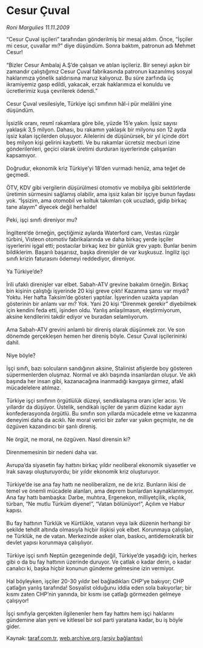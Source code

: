 # Cesur Çuval

*Roni Margulies 11.11.2009*

<div class="yazi">“Cesur Çuval işçileri” tarafından gönderilmiş bir mesaj aldım. Önce, “İşçiler mi cesur, çuvallar mı?” diye düşündüm. Sonra baktım, patronun adı Mehmet Cesur! <br/><br/>“Bizler Cesur Ambalaj A.Ş’de çalışan ve atılan işçileriz. Bir seneyi aşkın bir zamandır çalıştığımız Cesur Çuval fabrikasında patronun kazanılmış sosyal haklarımıza yönelik saldırısına maruz kalıyoruz. Bu süre zarfında üç ikramiyemiz gasp edildi, yakacak, erzak haklarımıza el konuldu ve ücretlerimiz kuşa çevrilerek ödendi.” <br/><br/>Cesur Çuval vesilesiyle, Türkiye işçi sınıfının hâl-i pür melâlini yine düşündüm. <br/><br/>İşsizlik oranı, resmî rakamlara göre bile, yüzde 15’e yakın. İşsiz sayısı yaklaşık 3,5 milyon. Dahası, bu rakamın yaklaşık bir milyonu son 12 ayda işsiz kalan işçilerden oluşuyor. Ailelerini de düşünürsek, bir yıl içinde dört beş milyon kişi gelirini kaybetti. Ve bu rakamlar ücretsiz mecburi izine gönderilenleri, geçici olarak üretimi durduran işyerlerinde çalışanları kapsamıyor. <br/><br/>Doğrudur, ekonomik kriz Türkiye’yi 18’den vurmadı henüz, ama teğet de geçmedi. <br/><br/>ÖTV, KDV gibi vergilerin düşürülmesi otomotiv ve mobilya gibi sektörlerde üretimin sürmesini sağlamış olabilir, ama işsiz kalan bir işçiye bunun faydası yok. “İşsizim, ama otomobil ve koltuk takımları çok ucuzladı, gidip birkaç tane alayım” diyecek değil herhalde! <br/><br/>Peki, işçi sınıfı direniyor mu? <br/><br/>İngiltere’de örneğin, geçtiğimiz aylarda Waterford cam, Vestas rüzgâr türbini, Visteon otomotiv fabrikalarında ve daha birkaç yerde işçiler işyerlerini işgal etti; postacılar birkaç kez bir günlük grev yaptı. Bunlar benim bildiklerim. Başarılı başarısız, başka direnişler de var kuşkusuz. İngiliz işçi sınıfı krizin faturasını ödemeyi reddediyor, direniyor. <br/><br/>Ya Türkiye’de? <br/><br/>İrili ufaklı direnişler var elbet. Sabah-ATV grevine bakalım örneğin. Birkaç bin kişinin çalıştığı işyerinde 20 kişi greve çıktı! Kazanma şansı var mıydı? Yoktu. Her hafta Taksim’de gösteri yaptılar. İşyerinden uzakta yapılan gösterinin bir anlamı var mı? Yok. Yani 20 kişi “Direnmek gerekir” diyebilmek için kendini feda etti, işinden oldu. Yanlış anlaşılmasın, eleştirmiyorum, aksine kendilerini takdir ediyor ve buradan selamlıyorum. <br/><br/>Ama Sabah-ATV grevini anlamlı bir direniş olarak düşünmek zor. Ve son dönemde gerçekleşen hemen her direniş böyle. Cesur Çuval işçilerininki dahil. <br/><br/>Niye böyle? <br/><br/>İşçi sınıfı, bazı solcuların sandığının aksine, Stalinist afişlerde boy gösteren süpermenlerden oluşmaz. Normal ve aklı başında insanlardan oluşur. Ve aklı başında her insan gibi, kazanacağına inanmadığı kavgaya girmez, afakî mücadelelere atılmaz. <br/><br/>Türkiye işçi sınıfının örgütlülük düzeyi, sendikalaşma oranı içler acısı. Ve yıllardır da düşüyor. Üstelik, sendikalı işçiler de yarım düzine kadar ayrı konfederasyonda örgütlü. Bu sınıfın son yıllarda mücadele etme ve kazanma deneyimi daha da acıklı. Ne moral verici bir zafer var yakın geçmişte, ne de özgüven kazandırıcı bir şanlı direniş. <br/><br/>Ne örgüt, ne moral, ne özgüven. Nasıl dirensin ki? <br/><br/>Direnmemesinin bir nedeni daha var. <br/><br/>Avrupa’da siyasetin fay hattını birkaç yıldır neoliberal ekonomik siyasetler ve Irak savaşı oluşturuyordu; bir yıldır ekonomik kriz oluşturuyor. <br/><br/>Türkiye’de ise ana fay hattı ne neoliberalizm, ne de kriz. Bunların ikisi de temel ve önemli mücadele alanları, ama deprem bunlardan kaynaklanmıyor. Ana fay hattı bambaşka: Darbe, muhtıra, Ergenekon, milliyetçilik, ırkçılık, türban, “Ne mutlu Türküm diyene!”, “Vatan bölünüyor!”, Açılım ve Habur kapısı. <br/><br/>Bu fay hattının Türklük ve Kürtlükle, vatanın veya laik düzenin herhangi bir şekilde tehdit altında olmasıyla hiçbir ilişkisi yok elbet. Korunmaya çalışılan, ne Türklük, ne de vatan. Merkezinde asker olan, baskıcı, antidemokratik bir devlet yapısı korunmaya çalışılıyor. <br/><br/>Türkiye işçi sınıfı Neptün gezegeninde değil, Türkiye’de yaşadığı için, herkes gibi o da bu fay hattının üzerinde duruyor. Ve çatlak o kadar derin, o kadar canalıcı ki, başka hiçbir konunun gündeme gelmesine izin vermiyor. <br/><br/>Hal böyleyken, işçiler 20-30 yıldır bel bağladıkları CHP’ye bakıyor; CHP çatlağın yanlış tarafında! Sosyalist olduğunu iddia eden sola bakıyorlar; bir kısmı zaten CHP’nin yanında, bir kısmı ise çatlağı görmezden gelmeye çalışıyor! <br/><br/>İşçi sınıfıyla gerçekten ilgilenenler hem fay hattını hem işçi haklarını gündemine alan yeni ve kitlesel bir sol parti yaratana kadar, bu iş böyle gider.
              </div>

Kaynak: [taraf.com.tr](http://taraf.com.tr:80/makale/8426.htm), [web.archive.org (arşiv bağlantısı)](http://web.archive.org/web/20100326044111/http://taraf.com.tr:80/makale/8426.htm)
